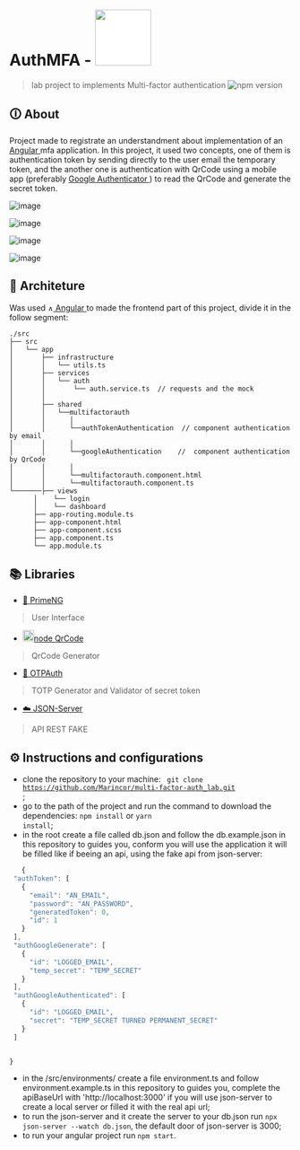 # AuthMFA  - <img src="https://guide.duo.com/static/images/how-it-works_2x.png" width="100px" style="background: white" />
> lab project to implements Multi-factor authentication
>  ![npm version](https://img.shields.io/badge/angular-13.1.3-angular)


## 🛈 About

Project made to registrate an understandment about implementation of an <a href="https://angular.io/"> Angular </a> mfa application. In this project, it used two concepts, one of them is authentication token by sending directly to the user email the temporary token, and the another one is authentication with QrCode using a mobile app (preferably <a href="https://play.google.com/store/apps/details?id=com.google.android.apps.authenticator2&hl=pt_BR&gl=US"> Google Authenticator
 </a>) to read the QrCode and generate the secret token. 
 
![image](https://user-images.githubusercontent.com/84210050/155857240-b72d96c6-a3f9-4aab-a8fb-d960dc7fe25b.png)

![image](https://user-images.githubusercontent.com/84210050/155857222-29206475-4b7e-4a99-b55d-510f08b634a0.png)

![image](https://user-images.githubusercontent.com/84210050/155857260-9d6725b2-ade4-4f73-a027-baf01c5ac7ab.png)

![image](https://user-images.githubusercontent.com/84210050/155857381-077b8fa3-3d6c-4769-aaaf-d8c359a0dd44.png)



## 🏢 Architeture
 Was used <a href="https://angular.io/"> <img src="https://cdn.worldvectorlogo.com/logos/angular-icon-1.svg"  title="Angular" width="10px" /> Angular </a> to made the frontend part of this project, divide it in the follow segment: 
  ```
./src
├── src
│   └── app
│       ├── infrastructure
│       │   └── utils.ts
│       ├── services
│       │   └── auth 
│       │       └── auth.service.ts  // requests and the mock
│       │   
│       ├── shared
│       │   └──multifactorauth
│       │      │ 
│       │      └──authTokenAuthentication  // component authentication by email
│       │      │  
│       │      └──googleAuthentication    //  component authentication by QrCode
│       │      │ 
│       │      └──multifactorauth.component.html
│       │      └──multifactorauth.component.ts
└───────├── views 
        │    └── login
        │    └── dashboard
        ├── app-routing.module.ts
        ├── app-component.html
        ├── app-component.scss
        ├── app.component.ts
        └── app.module.ts
```

## 📚 Libraries

   -  <a href="https://www.primefaces.org/primeng/"> 👤 PrimeNG </a>
   > User Interface
  
  - <a href="https://www.npmjs.com/package/qrcode"> <img src="https://img.icons8.com/cotton/2x/000000/qr-code--v2.png" title="qrCode" width="20px" />node QrCode </a>
   > QrCode Generator 
   
  -  <a href="https://www.npmjs.com/package/otpauth"> 🔑 OTPAuth </a>
   > TOTP Generator and Validator of secret token 

 -  <a href="https://www.npmjs.com/package/json-server"> ☁️ JSON-Server </a>
   > API REST FAKE

## ⚙️ Instructions and configurations
  - clone the repository to your machine: <code> git clone https://github.com/Marincor/multi-factor-auth_lab.git </code> ;
  - go to the path of the project and run the command to download the dependencies: <code>npm install</code> or <code>yarn install</code>;
  - in the root create a file called db.json and follow the db.example.json in this repository to guides you, conform you will use the application it will be filled like if beeing an api, using the fake api from json-server: 
 ```javascript
    {
  "authToken": [
    {
      "email": "AN_EMAIL",
      "password": "AN_PASSWORD",
      "generatedToken": 0,
      "id": 1
    }
  ],
  "authGoogleGenerate": [
    {
      "id": "LOGGED_EMAIL",
      "temp_secret": "TEMP_SECRET"
    }
  ],
  "authGoogleAuthenticated": [
    {
      "id": "LOGGED_EMAIL",
      "secret": "TEMP_SECRET TURNED PERMANENT_SECRET"
    }
  ]


}
```
- in the /src/environments/ create a file environment.ts and follow environment.example.ts in this repository to guides you, complete the apiBaseUrl with 'http://localhost:3000' if you will use json-server to create a local server or filled it with the real api url;
- to run the json-server and it create the server to your db.json run <code>npx json-server --watch db.json</code>, the default door of json-server is 3000;
- to run your angular project run <code>npm start</code>.
 
